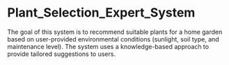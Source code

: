 # Plant_Selection_Expert_System
The goal of this system is to recommend suitable plants for a home garden based on user-provided environmental conditions (sunlight, soil type, and maintenance level). The system uses a knowledge-based approach to provide tailored suggestions to users.
